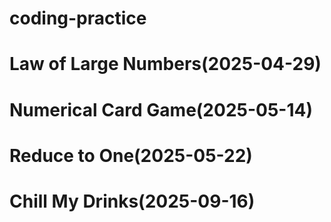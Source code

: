 # coding-practice
# Law of Large Numbers(2025-04-29)
# Numerical Card Game(2025-05-14)
# Reduce to One(2025-05-22)
# Chill My Drinks(2025-09-16)
